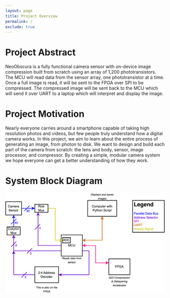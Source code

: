 ```yaml
---
layout: page
title: Project Overview
permalink: /
exclude: true
---
```


# Project Abstract

NeoObscura is a fully functional camera sensor with on-device image compression built from scratch using an array of 1,200 phototransistors. The MCU will read data from the sensor array, one phototransistor at a time. Once a full image is read, it will be sent to the FPGA over SPI to be compressed. The compressed image will be sent back to the MCU which will send it over UART to a laptop which will interpret and display the image.

<!-- <div style="text-align: left">
  <img src="./assets/img/Logo.png" alt="logo" width="100" />
</div> -->


# Project Motivation
Nearly everyone carries around a smartphone capable of taking high resolution photos and videos, but few people truly understand how a digital camera works. In this project, we aim to learn about the entire process of generating an image, from photon to disk. We want to design and build each part of the camera from scratch: the lens and body, sensor, image processor, and compressor. By creating a simple, modular camera system we hope everyone can get a better understanding of how they work.

# System Block Diagram
![Schematic of system 2](./assets/diagrams/system.png)